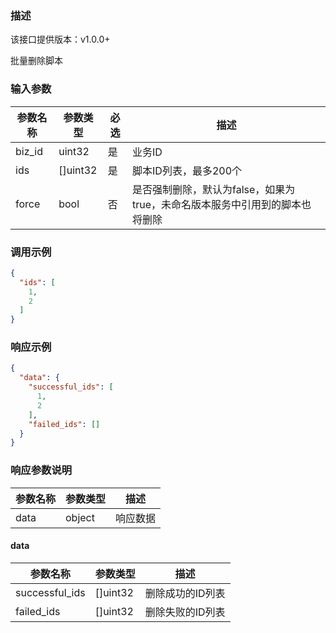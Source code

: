 ### 描述

该接口提供版本：v1.0.0+

批量删除脚本

### 输入参数

| 参数名称 | 参数类型 | 必选 | 描述                                         |
| -------- | -------- | ---- |--------------------------------------------|
| biz_id   | uint32   | 是   | 业务ID                                       |
| ids      | []uint32 | 是   | 脚本ID列表，最多200个                              |
| force    | bool     | 否   | 是否强制删除，默认为false，如果为true，未命名版本服务中引用到的脚本也将删除 |

### 调用示例

```json
{
  "ids": [
    1,
    2
  ]
}
```

### 响应示例

```json
{
  "data": {
    "successful_ids": [
      1,
      2
    ],
    "failed_ids": []
  }
}
```

### 响应参数说明

| 参数名称 | 参数类型 | 描述     |
| -------- | -------- | -------- |
| data     | object   | 响应数据 |

#### data

| 参数名称       | 参数类型 | 描述             |
| -------------- | -------- | ---------------- |
| successful_ids | []uint32 | 删除成功的ID列表 |
| failed_ids     | []uint32 | 删除失败的ID列表 |

